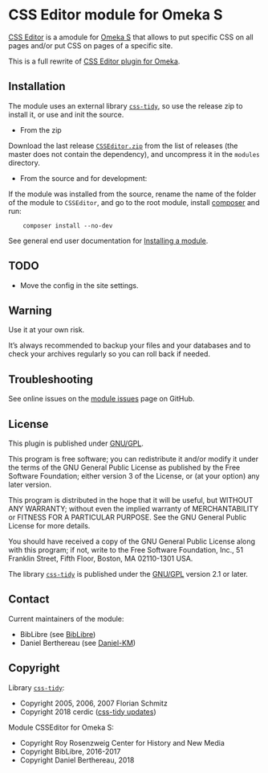CSS Editor module for Omeka S
=============================

[CSS Editor] is a amodule for [Omeka S] that allows to put specific CSS on all
pages and/or put CSS on pages of a specific site.

This is a full rewrite of [CSS Editor plugin for Omeka].


Installation
------------

The module uses an external library [`css-tidy`], so use the release zip to
install it, or use and init the source.

* From the zip

Download the last release [`CSSEditor.zip`] from the list of releases (the
master does not contain the dependency), and uncompress it in the `modules`
directory.

* From the source and for development:

If the module was installed from the source, rename the name of the folder of
the module to `CSSEditor`, and go to the root module, install [composer] and
run:

```
    composer install --no-dev
```

See general end user documentation for [Installing a module].


TODO
----

- Move the config in the site settings.


Warning
-------

Use it at your own risk.

It’s always recommended to backup your files and your databases and to check
your archives regularly so you can roll back if needed.


Troubleshooting
---------------

See online issues on the [module issues] page on GitHub.


License
-------

This plugin is published under [GNU/GPL].

This program is free software; you can redistribute it and/or modify it under
the terms of the GNU General Public License as published by the Free Software
Foundation; either version 3 of the License, or (at your option) any later
version.

This program is distributed in the hope that it will be useful, but WITHOUT
ANY WARRANTY; without even the implied warranty of MERCHANTABILITY or FITNESS
FOR A PARTICULAR PURPOSE. See the GNU General Public License for more
details.

You should have received a copy of the GNU General Public License along with
this program; if not, write to the Free Software Foundation, Inc.,
51 Franklin Street, Fifth Floor, Boston, MA 02110-1301 USA.

The library [`css-tidy`] is published under the [GNU/GPL] version 2.1 or later.


Contact
-------

Current maintainers of the module:
* BibLibre (see [BibLibre])
* Daniel Berthereau (see [Daniel-KM])


Copyright
---------

Library [`css-tidy`]:

* Copyright 2005, 2006, 2007 Florian Schmitz
* Copyright 2018 cerdic ([css-tidy updates])

Module CSSEditor for Omeka S:

* Copyright  Roy Rosenzweig Center for History and New Media
* Copyright BibLibre, 2016-2017
* Copyright Daniel Berthereau, 2018


[CSS Editor]: https://github.com/Daniel-KM/Omeka-S-module-CSSEditor
[CSS Editor plugin for Omeka]: https://omeka.org/add-ons/plugins/css-editor/
[Omeka S]: https://github.com/omeka/omeka-s
[`css-tidy`]: http://csstidy.sourceforge.net/usage.php
[`CSSEditor.zip`]: https://github.com/Daniel-KM/Omeka-S-module-CSSEditor/releases
[composer]: https://getcomposer.org/
[Installing a module]: http://dev.omeka.org/docs/s/user-manual/modules/#installing-modules
[css-tidy updates]: https://github.com/Cerdic/CSSTidy
[module issues]: https://github.com/Daniel-KM/Omeka-S-module-CSSEditor/issues
[GNU/GPL]: https://www.gnu.org/licenses/gpl-3.0.html
[BibLibre]: https://github.com/BibLibre
[Daniel-KM]: https://github.com/Daniel-KM "Daniel Berthereau"

